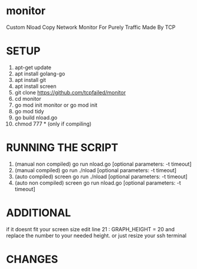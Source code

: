 # monitor
Custom Nload Copy Network Monitor For Purely Traffic Made By TCP

# SETUP

1. apt-get update
2. apt install golang-go 
3. apt install git
4. apt install screen
5. git clone https://github.com/tcpfailed/monitor
6. cd monitor
7. go mod init monitor or go mod init
8. go mod tidy 
9. go build nload.go
10. chmod 777 * (only if compiling)

# RUNNING THE SCRIPT

1. (manual non compiled) go run nload.go [optional parameters: -t timeout]
2. (manual compiled) go run ./nload [optional parameters: -t timeout]
3. (auto compiled) screen go run ./nload [optional parameters: -t timeout]
4. (auto non compiled) screen go run nload.go [optional parameters: -t timeout]

# ADDITIONAL
if it doesnt fit your screen size edit line 21 : GRAPH_HEIGHT = 20 and replace the number to your needed height. or just resize your ssh terminal

# CHANGES
